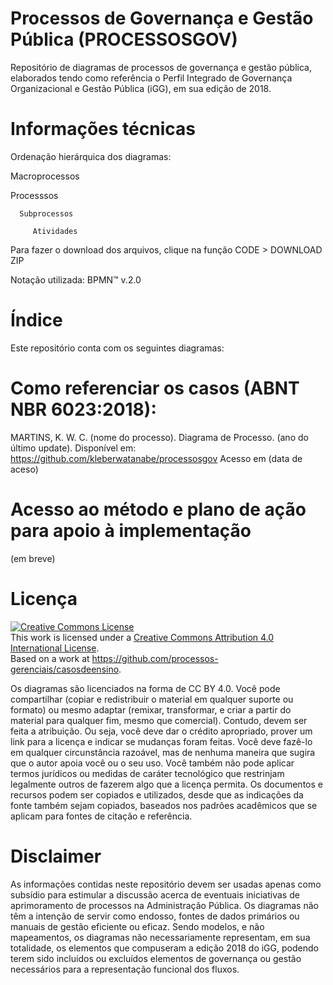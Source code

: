 # Processos de Governança e Gestão Pública (PROCESSOSGOV)

 

Repositório de diagramas de processos de governança e gestão pública, elaborados tendo como referência o Perfil Integrado de Governança Organizacional e Gestão Pública (iGG), em sua edição de 2018.

 

# Informações técnicas 

 

Ordenação hierárquica dos diagramas:

 

Macroprocessos

   Processsos

      Subprocessos

         Atividades

 
 Para fazer o download dos arquivos, clique na função CODE > DOWNLOAD ZIP 

Notação utilizada: BPMN™ v.2.0

 

# Índice

 

Este repositório conta com os seguintes diagramas:

 

 

# Como referenciar os casos (ABNT NBR 6023:2018):

MARTINS, K. W. C. (nome do processo). Diagrama de Processo. (ano do último update). Disponível em: https://github.com/kleberwatanabe/processosgov Acesso em (data de aceso)
 

# Acesso ao método e plano de ação para apoio à implementação

 

(em breve)

 

# Licença

<a rel="license" href="http://creativecommons.org/licenses/by/4.0/"><img alt="Creative Commons License" style="border-width:0" src="https://i.creativecommons.org/l/by/4.0/88x31.png" /></a><br />This work is licensed under a <a rel="license" href="http://creativecommons.org/licenses/by/4.0/">Creative Commons Attribution 4.0 International License</a>.<br />Based on a work at <a xmlns:dct="http://purl.org/dc/terms/" href="https://github.com/processos-gerenciais/casosdeensino" rel="dct:source">https://github.com/processos-gerenciais/casosdeensino</a>.
 

Os diagramas são licenciados na forma de CC BY 4.0. Você pode compartilhar (copiar e redistribuir o material em qualquer suporte ou formato) ou mesmo adaptar (remixar, transformar, e criar a partir do material para qualquer fim, mesmo que comercial). Contudo, devem ser feita a atribuição. Ou seja, você deve dar o crédito apropriado, prover um link para a licença e indicar se mudanças foram feitas. Você deve fazê-lo em qualquer circunstância razoável, mas de nenhuma maneira que sugira que o autor apoia você ou o seu uso. Você também não pode aplicar termos jurídicos ou medidas de caráter tecnológico que restrinjam legalmente outros de fazerem algo que a licença permita. Os documentos e recursos podem ser copiados e utilizados, desde que as indicações da fonte também sejam copiados, baseados nos padrões acadêmicos que se aplicam para fontes de citação e referência.

 

# Disclaimer

As informações contidas neste repositório devem ser usadas apenas como subsídio para estimular a discussão acerca de eventuais iniciativas de aprimoramento de processos na Administração Pública. Os diagramas não têm a intenção de servir como endosso, fontes de dados primários ou manuais de gestão eficiente ou eficaz. Sendo modelos, e não mapeamentos, os diagramas não necessariamente representam, em sua totalidade, os elementos que compuseram a edição 2018 do iGG, podendo terem sido incluídos ou excluídos elementos de governança ou gestão necessários para a representação funcional dos fluxos.
